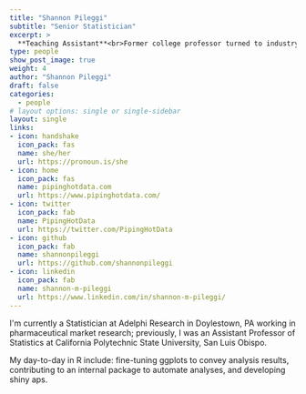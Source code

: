 ```yaml
---
title: "Shannon Pileggi"
subtitle: "Senior Statistician"
excerpt: >
  **Teaching Assistant**<br>Former college professor turned to industry; always seeking new learning opportunities for myself and others!
type: people
show_post_image: true
weight: 4
author: "Shannon Pileggi"
draft: false
categories:
  - people
# layout options: single or single-sidebar
layout: single
links:
- icon: handshake
  icon_pack: fas
  name: she/her
  url: https://pronoun.is/she
- icon: home
  icon_pack: fas
  name: pipinghotdata.com
  url: https://www.pipinghotdata.com/
- icon: twitter
  icon_pack: fab
  name: PipingHotData
  url: https://twitter.com/PipingHotData
- icon: github
  icon_pack: fab
  name: shannonpileggi
  url: https://github.com/shannonpileggi
- icon: linkedin
  icon_pack: fab
  name: shannon-m-pileggi
  url: https://www.linkedin.com/in/shannon-m-pileggi/
---
```


I'm currently a Statistician at Adelphi Research in Doylestown, PA working in pharmaceutical market research; previously, I was an Assistant Professor of Statistics at California Polytechnic State University, San Luis Obispo.  

My day-to-day in R include: fine-tuning ggplots to convey analysis results, contributing to an internal package to automate analyses, and developing shiny aps.
